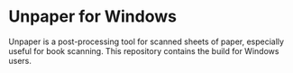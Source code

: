 # Unpaper for Windows
Unpaper is a post-processing tool for scanned sheets of paper, especially useful for book scanning. This repository contains the build for Windows users.
